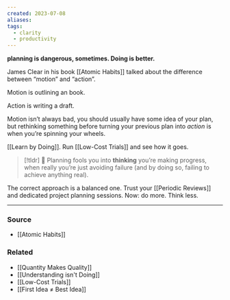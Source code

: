 ```yaml
---
created: 2023-07-08
aliases: 
tags:
  - clarity
  - productivity
---
```

**planning is dangerous, sometimes. Doing is better.**

James Clear in his book [[Atomic Habits]] talked about the difference between “motion” and “action”. 

Motion is outlining an book.

Action is writing a draft.

Motion isn’t always bad, you should usually have some idea of your plan, but rethinking something before turning your previous plan into *action* is when you’re spinning your wheels.

[[Learn by Doing]]. Run [[Low-Cost Trials]] and see how it goes.

> [!tldr] 🚫 Planning fools you into **thinking** you’re making progress, when really you’re just avoiding failure (and by doing so, failing to achieve anything real).

The correct approach is a balanced one. Trust your [[Periodic Reviews]] and dedicated project planning sessions. Now: do more. Think less. 

---

### Source
- [[Atomic Habits]]

### Related
- [[Quantity Makes Quality]]
- [[Understanding isn't Doing]] 
- [[Low-Cost Trials]] 
- [[First Idea ≠ Best Idea]]